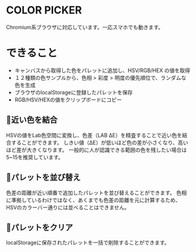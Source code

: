 # COLOR PICKER
Chromium系ブラウザに対応しています。一応スマホでも動きます。
# できること
* キャンバスから取得した色をパレットに追加し、HSV/RGB/HEX の値を取得
* １２種類の色サンプルから、色相 > 彩度 > 明度の優先順位で、ランダムな色を生成
* ブラウザのlocalStorageに登録したパレットを保存
* RGB/HSV/HEXの値をクリップボードにコピー

## 🔎近い色を結合
HSVの値をLab色空間に変換し、色差（LAB ΔE）を精査することで近い色を結合することができます。
しきい値（ΔE）が低いほど色の差が小さくなり、高いほど差が大きくなります。
一般的に人が認識できる範囲の色を残したい場合は5~15を推奨しています。

## 🎨パレットを並び替え
色差の距離が近い順番で追加したパレットを並び替えることができます。
色相に準拠しているわけではなく、あくまでも色差の距離を元に計算するため、HSVのカラーバー通りには並べることはできません。

## 🧹パレットをクリア
localStorageに保存されたパレットを一括で削除することができます。